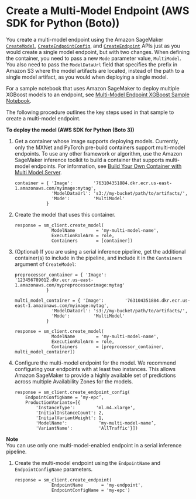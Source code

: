 # Create a Multi\-Model Endpoint \(AWS SDK for Python \(Boto\)\)<a name="create-multi-model-endpoint-sdk"></a>

You create a multi\-model endpoint using the Amazon SageMaker [ `CreateModel`](https://docs.aws.amazon.com/sagemaker/latest/APIReference/API_CreateModel.html), [ `CreateEndpointConfig`](https://docs.aws.amazon.com/sagemaker/latest/APIReference/API_CreateEndpointConfig.html), and [ `CreateEndpoint`](https://docs.aws.amazon.com/sagemaker/latest/APIReference/API_CreateEndpoint.html) APIs just as you would create a single model endpoint, but with two changes\. When defining the container, you need to pass a new `Mode` parameter value, `MultiModel`\. You also need to pass the `ModelDataUrl` field that specifies the prefix in Amazon S3 where the model artifacts are located, instead of the path to a single model artifact, as you would when deploying a single model\.

For a sample notebook that uses Amazon SageMaker to deploy multiple XGBoost models to an endpoint, see [Multi\-Model Endpoint XGBoost Sample Notebook](https://github.com/awslabs/amazon-sagemaker-examples/blob/master/advanced_functionality/multi_model_xgboost_home_value/xgboost_multi_model_endpoint_home_value.ipynb)\. 

The following procedure outlines the key steps used in that sample to create a multi\-model endpoint\.

**To deploy the model \(AWS SDK for Python \(Boto 3\)\)**

1. Get a container whose image supports deploying models\. Currently, only the MXNet and PyTorch pre\-build containers support multi\-model endpoints\. To use any other framework or algorithm, use the Amazon SageMaker inference toolkit to build a container that supports multi\-model endpoints\. For information, see [Build Your Own Container with Multi Model Server](build-multi-model-build-container.md)\.

   ```
   container = { 'Image':        '763104351884.dkr.ecr.us-east-1.amazonaws.com/myimage:mytag',
                 'ModelDataUrl': 's3://my-bucket/path/to/artifacts/',
                 'Mode':         'MultiModel'
               }
   ```

1. Create the model that uses this container\.

   ```
   response = sm_client.create_model(
                 ModelName        = 'my-multi-model-name',
                 ExecutionRoleArn = role,
                 Containers       = [container])
   ```

1. \(Optional\) If you are using a serial inference pipeline, get the additional container\(s\) to include in the pipeline, and include it in the `Containers` argument of `CreateModel`:

   ```
   preprocessor_container = { 'Image':        '123456789012.dkr.ecr.us-east-1.amazonaws.com/mypreprocessorimage:mytag'
               }
   
   multi_model_container = { 'Image':        '763104351884.dkr.ecr.us-east-1.amazonaws.com/myimage:mytag',
                 'ModelDataUrl': 's3://my-bucket/path/to/artifacts/',
                 'Mode':         'MultiModel'
               }
   
   response = sm_client.create_model(
                 ModelName        = 'my-multi-model-name',
                 ExecutionRoleArn = role,
                 Containers       = [preprocessor_container, multi_model_container])
   ```

1. Configure the multi\-model endpoint for the model\. We recommend configuring your endpoints with at least two instances\. This allows Amazon SageMaker to provide a highly available set of predictions across multiple Availability Zones for the models\.

   ```
   response = sm_client.create_endpoint_config(
       EndpointConfigName = ‘my-epc’,
       ProductionVariants=[{
           'InstanceType':        'ml.m4.xlarge',
           'InitialInstanceCount': 2,
           'InitialVariantWeight': 1,
           'ModelName':            ‘my-multi-model-name’,
           'VariantName':          'AllTraffic'}])
   ```
**Note**  
You can use only one multi\-model\-enabled endpoint in a serial inference pipeline\.

1. Create the multi\-model endpoint using the `EndpointName` and `EndpointConfigName` parameters\.

   ```
   response = sm_client.create_endpoint(
                 EndpointName       = 'my-endpoint',
                 EndpointConfigName = 'my-epc')
   ```